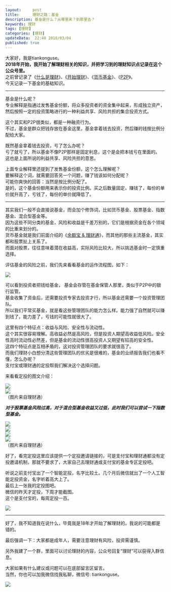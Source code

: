 ```yaml
---   
layout:     post  
title:      理财之路：基金
description: 基金是什么？从哪里来？到那里去？  
keywords: 理财  
tags: [理财]  
categories: [理财]  
updateData:  22:40 2018/03/04
published: true  
---  
```

 
大家好，我是tiankonguse。  
**2018年开始，我开始了解理财相关的知识，并把学习到的理财知识点记录在这个公众号里。**  
之前曾记录了《[什么是理财](http://mp.weixin.qq.com/s/jghH-D6CC_mGEFkkNnvC3A)》、《[开始理财](https://mp.weixin.qq.com/s/1ZHyd_FAOsqTbAJqWgntLg)》、《[货币基金](http://mp.weixin.qq.com/s/Nc-qiTOzYVg_tpG21j4AZQ)》、《[P2P](http://mp.weixin.qq.com/s/e0Pm_-9KoLjF6LjQ3P22FA)》。  
今天记录一下基金的基础知识。  
 
***

基金是什么呢？  
专业解释是指通过发售基金份额，将众多投资者的资金集中起来，形成独立资产，然后按照一定的投资策略进行的一种利益共享、风险共担的集合投资方式。


这个其实和P2P很类似，都是一种融资行为。  
不过，基金是群众把钱存放在基金这里，基金拿着钱去投资，然后赚的钱按比例分配给大家。  


既然基金拿着钱去投资，亏了怎么办呢？  
亏了就亏了，所以基金不像P2P那样是固定利息，这个是会把本钱亏在里面的。  
这也是上面所说的利益共享、风险共担的意思。  


上面专业解释里还提到了发售基金份额，这个怎么理解呢？  
要解释这个词，就需要回答另一个问题，赚了钱该如何分配呢？  
可能你爽快的回答：当然是按比例分配了。  
是的，这个基金份额用来表示你的投资比例。买之后数量固定，赚钱了，每份的单价就升高了，亏钱了，每份的单价就降低了。  


*** 

其实我们一般不会直接说基金，而会加个修饰词，比如货币基金、股票基金、指数基金、混合型基金等。  
因为这些不同分类的基金，风险和收益是千差万别的，它们是根据资金在各个领域的比重来划分的。  
货币基金就是我们前面介绍的《[余额宝 & 理财通](http://mp.weixin.qq.com/s/Nc-qiTOzYVg_tpG21j4AZQ)》，而其他的那些主流基金，其实都和股票扯上关系了。  
而面对股票，往往意味着潜在收益高，实际风险比较大，所以挑选基金时一定慎重选择。  

评估基金的风险之前，我们先来看看基金的运作流程图，如下：  

![](http://res.tiankonguse.com/images/2018/03/d3a7f2d0-535a-4505-8544-c61caf0c52c5.jpg)  


可以看到投资者把钱给基金， 基金会存管在基金保管人那里，类似于P2P中的银行监管。  
基金收集了资金后，还需要投资专家去投资才行，所以基金还需要一个投资管理团队。  
所以我们平常买基金，就是看这些管理团队的能力怎么样。能力强了自然就可以赚到钱了，能力差了，亏钱的可能性就很大了。  


这里有四个特征点：收益与风险、安全性与流动性。  
这个其实很容易理解。高收益必然是高风险，但是投资人期望高收益低风险。安全性高时流动性必然差，但是基金的流动性很高投资人又期望有较高的安全性。  
这四个特征点是互相矛盾的，这对投资管理团队的要求就很高了。  
而我们理财小白想分清这些管理团队的优劣是很难的，基金的业绩报告我们也看不懂，怎么办呢？  
支付宝或理财通的定投帮我们解决这个选择问题。  


来看看定投的图文介绍：  


![](http://res.tiankonguse.com/images/2018/03/20180304215250.jpg)  
![](http://res.tiankonguse.com/images/2018/03/20180304215328.jpg)  
（图片来自理财通）

***对于股票基金风险过高，对于混合型基金收益又过低，此时我们可以尝试一下指数型基金。***  


![](http://res.tiankonguse.com/images/2018/03/20180304215658.jpg)  
![](http://res.tiankonguse.com/images/2018/03/20180304215711.jpg)  
![](http://res.tiankonguse.com/images/2018/03/20180304215823.gif)  
![](http://res.tiankonguse.com/images/2018/03/20180304215724.jpg)  
（图片来自理财通）


好了，看完定投这里应该提供一个定投邀请链接的，可是支付宝和理财通都没有定投邀请机制，那就不要求了，大家自己去理财通或支付宝的基金专区定投吧。  

  
听说之前支付宝出了一个智能定投，名字比较土。几个月后微信就出了一个人工智能定投资金，名字听着高大上了。  
最后上一张我的定投图吧。  
微信的昨天才定投，下周才能截图。    
这个是支付宝的，每周定投一百。

![](http://res.tiankonguse.com/images/2018/03/20180304221353.png)  



***

好了，我不知道我在说什么，毕竟我是18年才开始了解理财的，我说的可能都是错的。  

最后强调一下：大家都是成年人，需要注意理财有风险，投资需谨慎。  

另外我建了一个群，里面可以讨论理财的内容，公众号回复“理财”可以获得入群信息。   


大家如果有什么建议或问题可以在底部留言区留言。  
当然，你也可以加我微信找我私聊，微信号: tiankonguse。  

![](http://res.tiankonguse.com/images/tiankonguse-support.png)  


